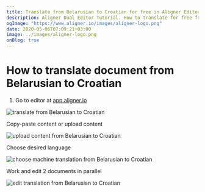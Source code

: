 ```yaml
---
title: Translate from Belarusian to Croatian for free in Aligner Editor
description: Aligner Dual Editor Tutorial. How to translate for free from Belarusian to Croatian. Aligner is multilingual document management platform. 
ogImage: "https://www.aligner.io/images/aligner-logo.png"
date: 2020-05-06T07:09:21+03:00
image: ../images/aligner-logo.png
onBlog: true
---
```


# How to translate document from Belarusian to Croatian

1. Go to editor at [app.aligner.io](https://app.aligner.io "Aligner App web page")

![translate from Belarusian to Croatian](../aligner-blank-editor.png "translate from Belarusian to Croatian")

Copy-paste content or upload content

![upload content from Belarusian to Croatian](../aligner-uploaded-document.png "upload content from Belarusian to Croatian")

Choose desired language

![choose machine translation from Belarusian to Croatian](../aligner-language-dropdown.png "choose machine translation from Belarusian to Croatian")

Work and edit 2 documents in parallel

![edit translation from Belarusian to Croatian](../aligner-double-sitded-editor.png "edit translation from Belarusian to Croatian")

